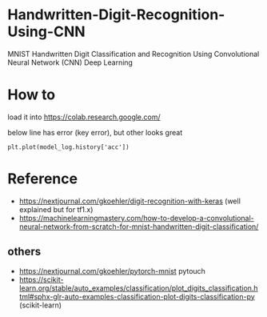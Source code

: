# Handwritten-Digit-Recognition-Using-CNN
MNIST Handwritten Digit Classification and Recognition Using Convolutional Neural Network (CNN) Deep Learning 

# How to

load it into https://colab.research.google.com/ 


below line has error (key error), but other looks great
````
plt.plot(model_log.history['acc'])
````

# Reference
* https://nextjournal.com/gkoehler/digit-recognition-with-keras (well explained but for tf1.x)
* https://machinelearningmastery.com/how-to-develop-a-convolutional-neural-network-from-scratch-for-mnist-handwritten-digit-classification/ 

## others

* https://nextjournal.com/gkoehler/pytorch-mnist pytouch
* https://scikit-learn.org/stable/auto_examples/classification/plot_digits_classification.html#sphx-glr-auto-examples-classification-plot-digits-classification-py (scikit-learn)
